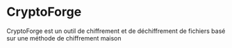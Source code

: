 # CryptoForge
CryptoForge est un outil de chiffrement et de déchiffrement de fichiers basé sur une méthode de chiffrement maison 
